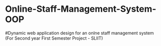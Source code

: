 # Online-Staff-Management-System-OOP

#Dynamic web application design for an onlne staff management system (For Second year First Semester Project - SLIIT)
